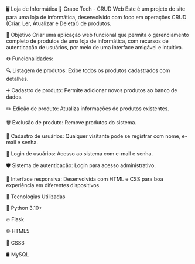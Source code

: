 🖥️ Loja de Informática
🍇 Grape Tech - CRUD Web 
Este é um projeto de site para uma loja de informática, desenvolvido com foco em operações CRUD (Criar, Ler, Atualizar e Deletar) de produtos.

🎯 Objetivo
Criar uma aplicação web funcional que permita o gerenciamento completo de produtos de uma loja de informática, com recursos de autenticação de usuários, por meio de uma interface amigável e intuitiva.

⚙️ Funcionalidades: 

🔍 Listagem de produtos: Exibe todos os produtos cadastrados com detalhes.

➕ Cadastro de produto: Permite adicionar novos produtos ao banco de dados.

✏️ Edição de produto: Atualiza informações de produtos existentes.

🗑️ Exclusão de produto: Remove produtos do sistema.

👤 Cadastro de usuários: Qualquer visitante pode se registrar com nome, e-mail e senha.

🔐 Login de usuários: Acesso ao sistema com e-mail e senha.

🛡️ Sistema de autenticação: Login para acesso administrativo.

🎨 Interface responsiva: Desenvolvida com HTML e CSS para boa experiência em diferentes dispositivos.

🧪 Tecnologias Utilizadas

🐍 Python 3.10+

🔥 Flask

🌐 HTML5

🎨 CSS3

🛢️ MySQL
